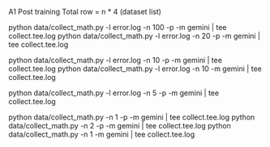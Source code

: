 A1 Post training
Total row = n * 4 (dataset list)

python data/collect_math.py -l error.log -n 100 -p -m gemini | tee collect.tee.log
python data/collect_math.py -l error.log -n 20 -p -m gemini | tee collect.tee.log

python data/collect_math.py -l error.log -n 10 -p -m gemini | tee collect.tee.log
python data/collect_math.py -l error.log -n 10 -m gemini | tee collect.tee.log

python data/collect_math.py -l error.log -n 5 -p -m gemini | tee collect.tee.log

python data/collect_math.py -n 1 -p -m gemini | tee collect.tee.log
python data/collect_math.py -n 2 -p -m gemini | tee collect.tee.log
python data/collect_math.py -n 1 -m gemini | tee collect.tee.log